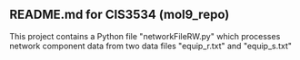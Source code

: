## README.md for CIS3534 (mol9_repo)

This project contains a Python file "networkFileRW.py" which processes network component data from two data files "equip_r.txt" and "equip_s.txt"